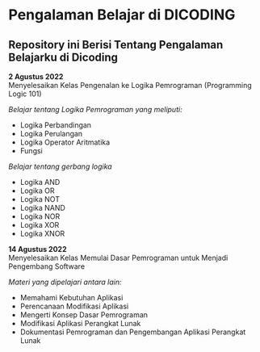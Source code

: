 Pengalaman Belajar di DICODING
==
Repository ini Berisi Tentang Pengalaman Belajarku di Dicoding
--

**2 Agustus 2022**\
Menyelesaikan Kelas Pengenalan ke Logika Pemrograman (Programming Logic 101)

*Belajar tentang Logika Pemrograman yang meliputi:*
- Logika Perbandingan
- Logika Perulangan
- Logika Operator Aritmatika
- Fungsi

*Belajar tentang gerbang logika*
- Logika AND
- Logika OR
- Logika NOT
- Logika NAND
- Logika NOR
- Logika XOR
- Logika XNOR

**14 Agustus 2022**\
Menyelesaikan Kelas Memulai Dasar Pemrograman untuk Menjadi Pengembang Software

*Materi yang dipelajari antara lain:*
- Memahami Kebutuhan Aplikasi
- Perencanaan Modifikasi Aplikasi
- Mengerti Konsep Dasar Pemrograman
- Modifikasi Aplikasi Perangkat Lunak
- Dokumentasi Pemrograman dan Pengembangan Aplikasi Perangkat Lunak
